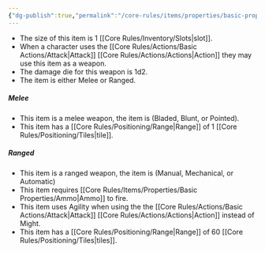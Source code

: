 ```yaml
---
{"dg-publish":true,"permalink":"/core-rules/items/properties/basic-properties/weapon/"}
---
```


- The size of this item is 1 [[Core Rules/Inventory/Slots\|slot]].
- When a character uses the [[Core Rules/Actions/Basic Actions/Attack\|Attack]] [[Core Rules/Actions/Actions\|Action]] they may use this item as a weapon.
- The damage die for this weapon is 1d2.
- The item is either Melee or Ranged.
##### Melee
- This item is a melee weapon, the item is (Bladed, Blunt, or Pointed).
- This item has a [[Core Rules/Positioning/Range\|Range]] of 1 [[Core Rules/Positioning/Tiles\|tile]].
##### Ranged
- This item is a ranged weapon, the item is (Manual, Mechanical, or Automatic)
- This item requires [[Core Rules/Items/Properties/Basic Properties/Ammo\|Ammo]] to fire.
- This item uses Agility when using the the [[Core Rules/Actions/Basic Actions/Attack\|Attack]] [[Core Rules/Actions/Actions\|Action]] instead of Might.
- This item has a [[Core Rules/Positioning/Range\|Range]] of 60 [[Core Rules/Positioning/Tiles\|tiles]].